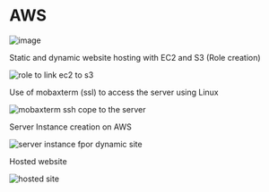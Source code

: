 # AWS
![image](https://user-images.githubusercontent.com/113265412/190014497-3bd6d532-fbfb-4cb0-839e-9569224664c9.png)

Static and dynamic website hosting  with EC2  and S3 (Role creation)

![role to link ec2 to s3](https://user-images.githubusercontent.com/113265412/191360419-a9bf7181-e2aa-4202-a7c9-d5dc478f0c75.jpg)

Use of mobaxterm (ssl) to access the server using Linux


![mobaxterm ssh cope to the server](https://user-images.githubusercontent.com/113265412/191359998-e0881d53-2d11-4859-a75f-dfaa6ed25791.jpg)

Server  Instance creation on AWS


![server instance fpor dynamic site ](https://user-images.githubusercontent.com/113265412/191360583-b67ac766-88ca-4494-afcb-f16477eb30c4.jpg)

Hosted website 


![hosted site](https://user-images.githubusercontent.com/113265412/191360788-986c9e6f-ee7b-422f-8044-f1d43f41286a.jpg)




